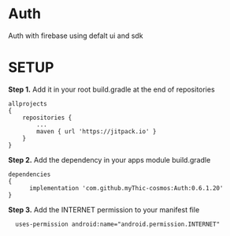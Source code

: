 # Auth
Auth with firebase using defalt ui and sdk

<h1>SETUP</h1>

<p><strong>Step 1.</strong> Add it in your root build.gradle at the end of repositories</p>
<pre><code>allprojects 
{
	repositories {
		...
		maven { url 'https://jitpack.io' }
	}
}
</code></pre>


<p><strong>Step 2.</strong> Add the dependency in your apps module build.gradle</p>
<pre><code>dependencies 
{
	  implementation 'com.github.myThic-cosmos:Auth:0.6.1.20'
}
</code></pre>


<p><strong>Step 3.</strong> Add the INTERNET permission to your manifest file</p>
<pre><code>  uses-permission android:name="android.permission.INTERNET"</code></pre>
